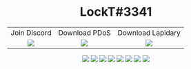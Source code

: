 <h1 align="center">LockT#3341</h1>
<p align="center">
<table>
  <tr>
    <td align="center">Join Discord</td>
     <td align="center">Download PDoS</td>
    <td align="center">Download Lapidary</td>
  </tr>
  <tr>
    <td valign="center" align="center"><img src="https://discordapp.com/api/guilds/763890366247993364/widget.png?style=banner2"></td>
    <td valign="center" align="center"><img src="https://i.imgur.com/NAe7qnB.png"></td>
    <td valign="center" align="center"><img src="https://i.imgur.com/9Nnosd9.png"></td>
  </tr>
 </table>
 </p>
<p align="center">
    <a href="http://instagram.com/ben_baris.d"><img src="https://img.shields.io/badge/ben_baris.d%20-FF08B4.svg?&style=for-the-badge&logo=instagram&logoColor=white" /></a>
    <a href="https://discord.com/users/750988343755669534"><img src="https://img.shields.io/badge/LockT%20-7289DA.svg?&style=for-the-badge&logo=discord&logoColor=white" /></a>
    <a href=""><img src="https://img.shields.io/badge/leydihavuc%20-1d202b.svg?&style=for-the-badge&logo=npm&logoColor=white" /></a>
    <a href=""><img src="https://img.shields.io/badge/Server%20-7289DA.svg?&style=for-the-badge&logo=discord&logoColor=white" /></a>
    <a href=""><img src="https://img.shields.io/badge/barbarbar338%20-1d202b.svg?&style=for-the-badge&logo=github&logoColor=white" /></a>
    <a href=""><img src="https://img.shields.io/badge/ben_baris_d%20-7289DA.svg?&style=for-the-badge&logo=twitter&logoColor=white" /></a>
    <a href=""><img src="https://img.shields.io/badge/The Void%20-FF0000.svg?&style=for-the-badge&logo=youtube&logoColor=white" /></a>
    <a href=""><img src="https://img.shields.io/badge/Website%20-1d202b.svg?&style=for-the-badge" /></a>
</p>

